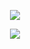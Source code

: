 <p align="center">
  <img src="https://github-readme-stats.vercel.app/api?username=Freshrojek&count_private=true&show_icons=true&theme=cobalt">
  </p>
<p align="center">
  <img src="https://github-readme-stats.vercel.app/api/top-langs/?username=Freshrojek&layout=compact&theme=cobalt">
  </p>
